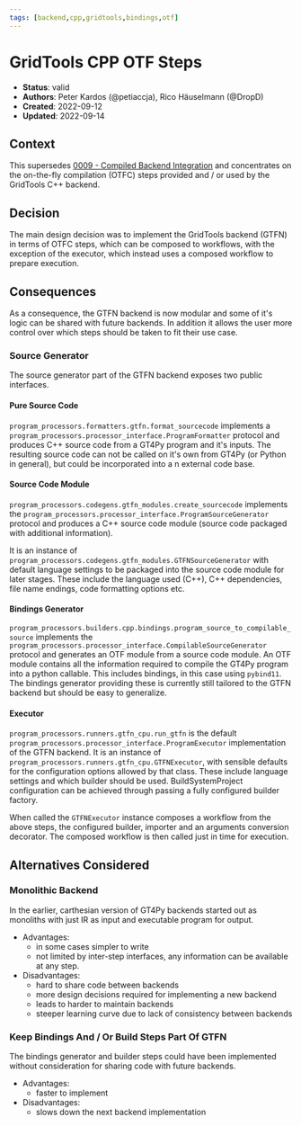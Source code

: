 ```yaml
---
tags: [backend,cpp,gridtools,bindings,otf]
---
```


# GridTools CPP OTF Steps

- **Status**: valid
- **Authors**: Peter Kardos (@petiaccja), Rico Häuselmann (@DropD)
- **Created**: 2022-09-12
- **Updated**: 2022-09-14

## Context

This supersedes [0009 - Compiled Backend Integration](0009-Compiled_Backend_Integration.md) and concentrates on the on-the-fly compilation (OTFC) steps provided and / or used by the GridTools C++ backend.

## Decision

The main design decision was to implement the GridTools backend (GTFN) in terms of OTFC steps, which can be composed to workflows, with the exception of the executor, which instead uses a composed workflow to prepare execution.

## Consequences

As a consequence, the GTFN backend is now modular and some of it's logic can be shared with future backends. In addition it allows the user more control over which steps should be taken to fit their use case.

### Source Generator

The source generator part of the GTFN backend exposes two public interfaces.

#### Pure Source Code

`program_processors.formatters.gtfn.format_sourcecode` implements a `program_processors.processor_interface.ProgramFormatter` protocol and produces C++ source code from a GT4Py program and it's inputs. The resulting source code can not be called on it's own from GT4Py (or Python in general), but could be incorporated into a n external code base.

#### Source Code Module

`program_processors.codegens.gtfn_modules.create_sourcecode` implements the `program_processors.processor_interface.ProgramSourceGenerator` protocol and produces a C++ source code module (source code packaged with additional information).

It is an instance of `program_processors.codegens.gtfn_modules.GTFNSourceGenerator` with default language settings to be packaged into the source code module for later stages. These include the language used (C++), C++ dependencies, file name endings, code formatting options etc.

#### Bindings Generator

`program_processors.builders.cpp.bindings.program_source_to_compilable_source` implements the `program_processors.processor_interface.CompilableSourceGenerator` protocol and generates an OTF module from a source code module. An OTF module contains all the information required to compile the GT4Py program into a python callable. This includes bindings, in this case using `pybind11`. The bindings generator providing these is currently still tailored to the GTFN backend but should be easy to generalize.

#### Executor

`program_processors.runners.gtfn_cpu.run_gtfn` is the default `program_processors.processor_interface.ProgramExecutor` implementation of the GTFN backend. It is an instance of `program_processors.runners.gtfn_cpu.GTFNExecutor`, with sensible defaults for the configuration options allowed by that class. These include language settings and which builder should be used. BuildSystemProject configuration can be achieved through passing a fully configured builder factory.

When called the `GTFNExecutor` instance composes a workflow from the above steps, the configured builder, importer and an arguments conversion decorator. The composed workflow is then called just in time for execution.

## Alternatives Considered

### Monolithic Backend

In the earlier, carthesian version of GT4Py backends started out as monoliths with just IR as input and executable program for output.

* Advantages:
  - in some cases simpler to write
  - not limited by inter-step interfaces, any information can be available at any step.
* Disadvantages:
  - hard to share code between backends
  - more design decisions required for implementing a new backend
  - leads to harder to maintain backends
  - steeper learning curve due to lack of consistency between backends

### Keep Bindings And / Or Build Steps Part Of GTFN

The bindings generator and builder steps could have been implemented without consideration for sharing code with future backends.

* Advantages:
  - faster to implement
* Disadvantages:
  - slows down the next backend implementation
